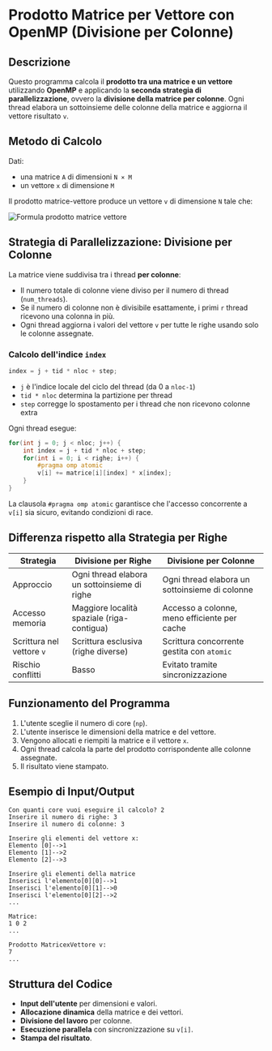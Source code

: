 # Prodotto Matrice per Vettore con OpenMP (Divisione per Colonne)

## Descrizione
Questo programma calcola il **prodotto tra una matrice e un vettore** utilizzando **OpenMP** e applicando la **seconda strategia di parallelizzazione**, ovvero la **divisione della matrice per colonne**. Ogni thread elabora un sottoinsieme delle colonne della matrice e aggiorna il vettore risultato `v`.

## Metodo di Calcolo
Dati:
- una matrice `A` di dimensioni `N × M`
- un vettore `x` di dimensione `M`

Il prodotto matrice-vettore produce un vettore `v` di dimensione `N` tale che:

![Formula prodotto matrice vettore](prodotto_matrice_vettore_formula.png)

## Strategia di Parallelizzazione: Divisione per Colonne
La matrice viene suddivisa tra i thread **per colonne**:
- Il numero totale di colonne viene diviso per il numero di thread (`num_threads`).
- Se il numero di colonne non è divisibile esattamente, i primi `r` thread ricevono una colonna in più.
- Ogni thread aggiorna i valori del vettore `v` per tutte le righe usando solo le colonne assegnate.

### Calcolo dell'indice `index`
```c
index = j + tid * nloc + step;
```
- `j` è l'indice locale del ciclo del thread (da 0 a `nloc-1`)
- `tid * nloc` determina la partizione per thread
- `step` corregge lo spostamento per i thread che non ricevono colonne extra

Ogni thread esegue:
```c
for(int j = 0; j < nloc; j++) {
    int index = j + tid * nloc + step;
    for(int i = 0; i < righe; i++) {
        #pragma omp atomic
        v[i] += matrice[i][index] * x[index];
    }
}
```

La clausola `#pragma omp atomic` garantisce che l'accesso concorrente a `v[i]` sia sicuro, evitando condizioni di race.

## Differenza rispetto alla Strategia per Righe
| Strategia                | Divisione per Righe                               | Divisione per Colonne                               |
|--------------------------|---------------------------------------------------|-----------------------------------------------------|
| Approccio                | Ogni thread elabora un sottoinsieme di righe      | Ogni thread elabora un sottoinsieme di colonne      |
| Accesso memoria          | Maggiore località spaziale (riga-contigua)        | Accesso a colonne, meno efficiente per cache        |
| Scrittura nel vettore `v`| Scrittura esclusiva (righe diverse)               | Scrittura concorrente gestita con `atomic`          |
| Rischio conflitti        | Basso                                              | Evitato tramite sincronizzazione                    |

## Funzionamento del Programma
1. L'utente sceglie il numero di core (`np`).
2. L'utente inserisce le dimensioni della matrice e del vettore.
3. Vengono allocati e riempiti la matrice e il vettore `x`.
4. Ogni thread calcola la parte del prodotto corrispondente alle colonne assegnate.
5. Il risultato viene stampato.

## Esempio di Input/Output
```
Con quanti core vuoi eseguire il calcolo? 2
Inserire il numero di righe: 3
Inserire il numero di colonne: 3

Inserire gli elementi del vettore x: 
Elemento [0]-->1
Elemento [1]-->2
Elemento [2]-->3

Inserire gli elementi della matrice
Inserisci l'elemento[0][0]-->1
Inserisci l'elemento[0][1]-->0
Inserisci l'elemento[0][2]-->2
...

Matrice:
1 0 2
...

Prodotto MatricexVettore v:
7
...
```

## Struttura del Codice
- **Input dell'utente** per dimensioni e valori.
- **Allocazione dinamica** della matrice e dei vettori.
- **Divisione del lavoro** per colonne.
- **Esecuzione parallela** con sincronizzazione su `v[i]`.
- **Stampa del risultato**.


